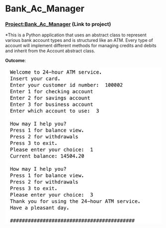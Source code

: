 # Bank_Ac_Manager

### [Project:Bank_Ac_Manager](https://github.com/PRANAVKUMAR183/Bank_Ac_Manager) (Link to project)

*This is a Python application that uses an abstract class to represent various bank account types and is structured like an ATM. Every type of account will implement different methods for managing credits and debits and inherit from the Account abstract class.


**Outcome**:

![](Manager.jpeg)


